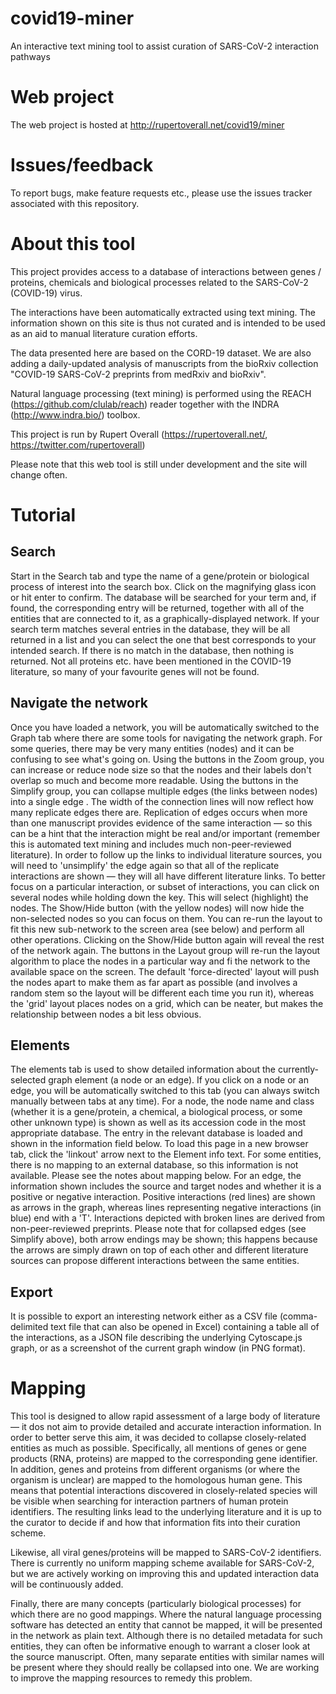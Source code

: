 # covid19-miner
An interactive text mining tool to assist curation of SARS-CoV-2 interaction pathways

# Web project
The web project is hosted at http://rupertoverall.net/covid19/miner

# Issues/feedback
To report bugs, make feature requests etc., please use the issues tracker associated with this repository.

# About this tool
This project provides access to a database of interactions between genes / proteins, chemicals and biological processes related to the SARS-CoV-2 (COVID-19) virus.

The interactions have been automatically extracted using text mining. The information shown on this site is thus not curated and is intended to be used as an aid to manual literature curation efforts.

The data presented here are based on the CORD-19 dataset. We are also adding a daily-updated analysis of manuscripts from the bioRxiv collection "COVID-19 SARS-CoV-2 preprints from medRxiv and bioRxiv".

Natural language processing (text mining) is performed using the REACH (https://github.com/clulab/reach) reader together with the INDRA (http://www.indra.bio/) toolbox.

This project is run by Rupert Overall (https://rupertoverall.net/, https://twitter.com/rupertoverall)

Please note that this web tool is still under development and the site will change often.

# Tutorial
## Search
Start in the Search tab and type the name of a gene/protein or biological process of interest into the search box. Click on the magnifying glass icon or hit enter to confirm. The database will be searched for your term and, if found, the corresponding entry will be returned, together with all of the entities that are connected to it, as a graphically-displayed network. If your search term matches several entries in the database, they will be all returned in a list and you can select the one that best corresponds to your intended search. If there is no match in the database, then nothing is returned. Not all proteins etc. have been mentioned in the COVID-19 literature, so many of your favourite genes will not be found.

## Navigate the network
Once you have loaded a network, you will be automatically switched to the Graph tab where there are some tools for navigating the network graph. For some queries, there may be very many entities (nodes) and it can be confusing to see what's going on. Using the buttons in the Zoom group, you can increase or reduce node size so that the nodes and their labels don't overlap so much and become more readable. Using the buttons in the Simplify group, you can collapse multiple edges (the links between nodes) into a single edge . The width of the connection lines will now reflect how many replicate edges there are. Replication of edges occurs when more than one manuscript provides evidence of the same interaction — so this can be a hint that the interaction might be real and/or important (remember this is automated text mining and includes much non-peer-reviewed literature). In order to follow up the links to individual literature sources, you will need to 'unsimplify' the edge again so that all of the replicate interactions are shown — they will all have different literature links. To better focus on a particular interaction, or subset of interactions, you can click on several nodes while holding down the <shift> key. This will select (highlight) the nodes. The Show/Hide button (with the yellow nodes) will now hide the non-selected nodes so you can focus on them. You can re-run the layout to fit this new sub-network to the screen area (see below) and perform all other operations. Clicking on the Show/Hide button again will reveal the rest of the network again. The buttons in the Layout group will re-run the layout algorithm to place the nodes in a particular way and fi the network to the available space on the screen. The default 'force-directed' layout will push the nodes apart to make them as far apart as possible (and involves a random stem so the layout will be different each time you run it), whereas the 'grid' layout places nodes on a grid, which can be neater, but makes the relationship between nodes a bit less obvious.

## Elements
The elements tab is used to show detailed information about the currently-selected graph element (a node or an edge). If you click on a node or an edge, you will be automatically switched to this tab (you can always switch manually between tabs at any time). For a node, the node name and class (whether it is a gene/protein, a chemical, a biological process, or some other unknown type) is shown as well as its accession code in the most appropriate database. The entry in the relevant database is loaded and shown in the information field below. To load this page in a new browser tab, click the 'linkout' arrow next to the Element info text. For some entities, there is no mapping to an external database, so this information is not available. Please see the notes about mapping below. For an edge, the information shown includes the source and target nodes and whether it is a positive or negative interaction. Positive interactions (red lines) are shown as arrows in the graph, whereas lines representing negative interactions (in blue) end with a 'T'. Interactions depicted with broken lines are derived from non-peer-reviewed preprints. Please note that for collapsed edges (see Simplify above), both arrow endings may be shown; this happens because the arrows are simply drawn on top of each other and different literature sources can propose different interactions between the same entities.

## Export
It is possible to export an interesting network either as a CSV file (comma-delimited text file that can also be opened in Excel) containing a table all of the interactions, as a JSON file describing the underlying Cytoscape.js graph, or as a screenshot of the current graph window (in PNG format).

# Mapping
This tool is designed to allow rapid assessment of a large body of literature &mdash; it dos not aim to provide detailed and accurate interaction information. In order to better serve this aim, it was decided to collapse closely-related entities as much as possible. Specifically, all mentions of genes or gene products (RNA, proteins) are mapped to the corresponding gene identifier. In addition, genes and proteins from different organisms (or where the organism is unclear) are mapped to the homologous human gene. This means that potential interactions discovered in closely-related species will be visible when searching for interaction partners of human protein identifiers. The resulting links lead to the underlying literature and it is up to the curator to decide if and how that information fits into their curation scheme.

Likewise, all viral genes/proteins will be mapped to SARS-CoV-2 identifiers. There is currently no uniform mapping scheme available for SARS-CoV-2, but we are actively working on improving this and updated interaction data will be continuously added.

Finally, there are many concepts (particularly biological processes) for which there are no good mappings. Where the natural language processing software has detected an entity that cannot be mapped, it will be presented in the network as plain text. Although there is no detailed metadata for such entities, they can often be informative enough to warrant a closer look at the source manuscript. Often, many separate entities with similar names will be present where they should really be collapsed into one. We are working to improve the mapping resources to remedy this problem.

